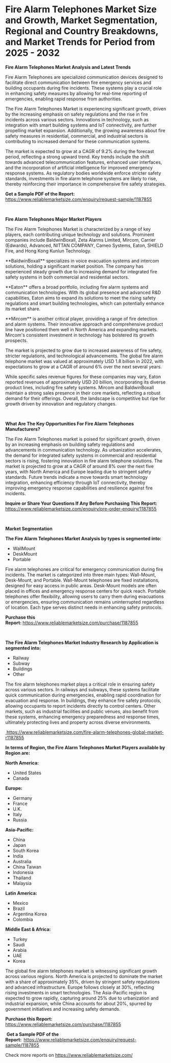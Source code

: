 <p><h1>Fire Alarm Telephones Market Size and Growth, Market Segmentation, Regional and Country Breakdowns, and Market Trends for Period from 2025 -  2032</h1></p><p><strong>Fire Alarm Telephones Market Analysis and Latest Trends</strong></p>
<p><p>Fire Alarm Telephones are specialized communication devices designed to facilitate direct communication between fire emergency services and building occupants during fire incidents. These systems play a crucial role in enhancing safety measures by allowing for real-time reporting of emergencies, enabling rapid response from authorities.</p><p>The Fire Alarm Telephones Market is experiencing significant growth, driven by the increasing emphasis on safety regulations and the rise in fire incidents across various sectors. Innovations in technology, such as integration with smart building systems and IoT connectivity, are further propelling market expansion. Additionally, the growing awareness about fire safety measures in residential, commercial, and industrial sectors is contributing to increased demand for these communication systems.</p><p>The market is expected to grow at a CAGR of 9.2% during the forecast period, reflecting a strong upward trend. Key trends include the shift towards advanced telecommunication features, enhanced user interfaces, and the incorporation of artificial intelligence for improved emergency response systems. As regulatory bodies worldwide enforce stricter safety standards, investments in fire alarm telephone systems are likely to rise, thereby reinforcing their importance in comprehensive fire safety strategies.</p></p>
<p><strong>Get a Sample PDF of the Report:&nbsp;</strong> <a href="https://www.reliablemarketsize.com/enquiry/request-sample/1187855?utm_campaign=1932&utm_medium=2&utm_source=Github&utm_content=ia&utm_term=30032025&utm_id=fire-alarm-telephones">https://www.reliablemarketsize.com/enquiry/request-sample/1187855</a></p>
<p>&nbsp;</p>
<p><strong>Fire Alarm Telephones Major Market Players</strong></p>
<p><p>The Fire Alarm Telephones Market is characterized by a range of key players, each contributing unique technology and solutions. Prominent companies include BaldwinBoxall, Zeta Alarms Limited, Mircom, Carrier (Edwards), Advanced, NITTAN COMPANY, Cameo Systems, Eaton, SHIELD Fire, and Hong Kong Kunlun Technology.</p><p>**BaldwinBoxall** specializes in voice evacuation systems and intercom solutions, holding a significant market position. The company has experienced steady growth due to increasing demand for integrated fire safety systems in both commercial and residential sectors.</p><p>**Eaton** offers a broad portfolio, including fire alarm systems and communication technologies. With its global presence and advanced R&D capabilities, Eaton aims to expand its solutions to meet the rising safety regulations and smart building technologies, which can potentially enhance its market share.</p><p>**Mircom** is another critical player, providing a range of fire detection and alarm systems. Their innovative approach and comprehensive product line have positioned them well in North America and expanding markets. Mircom's consistent investment in technology has bolstered its growth prospects.</p><p>The market is projected to grow due to increased awareness of fire safety, stricter regulations, and technological advancements. The global fire alarm telephone market was valued at approximately USD 1.8 billion in 2022, with expectations to grow at a CAGR of around 6% over the next several years.</p><p>While specific sales revenue figures for these companies may vary, Eaton reported revenues of approximately USD 20 billion, incorporating its diverse product lines, including fire safety systems. Mircom and BaldwinBoxall maintain a strong sales presence in their core markets, reflecting a robust demand for their offerings. Overall, the landscape is competitive but ripe for growth driven by innovation and regulatory changes.</p></p>
<p>&nbsp;</p>
<p><strong>What Are The Key Opportunities For Fire Alarm Telephones Manufacturers?</strong></p>
<p><p>The Fire Alarm Telephones market is poised for significant growth, driven by an increasing emphasis on building safety regulations and advancements in communication technology. As urbanization accelerates, the demand for integrated safety systems in commercial and residential sectors is rising, fostering innovation in fire alarm telephone solutions. The market is projected to grow at a CAGR of around 8% over the next five years, with North America and Europe leading due to stringent safety standards. Future trends indicate a move towards smart technology integration, enhancing efficiency through IoT connectivity, thereby improving emergency response capabilities and resilience against fire incidents.</p></p>
<p><strong>Inquire or Share Your Questions If Any Before Purchasing This Report:</strong> <a href="https://www.reliablemarketsize.com/enquiry/pre-order-enquiry/1187855?utm_campaign=1932&utm_medium=2&utm_source=Github&utm_content=ia&utm_term=30032025&utm_id=fire-alarm-telephones">https://www.reliablemarketsize.com/enquiry/pre-order-enquiry/1187855</a></p>
<p>&nbsp;</p>
<p><strong>Market Segmentation</strong></p>
<p><strong>The Fire Alarm Telephones Market Analysis by types is segmented into:</strong></p>
<p><ul><li>WallMount</li><li>DeskMount</li><li>Portable</li></ul></p>
<p><p>Fire alarm telephones are critical for emergency communication during fire incidents. The market is categorized into three main types: Wall-Mount, Desk-Mount, and Portable. Wall-Mount telephones are fixed installations, designed for easy access in public areas. Desk-Mount models are often placed in offices and emergency response centers for quick reach. Portable telephones offer flexibility, allowing users to carry them during evacuations or emergencies, ensuring communication remains uninterrupted regardless of location. Each type serves distinct needs in enhancing safety protocols.</p></p>
<p><strong>Purchase this Report:&nbsp;</strong><a href="https://www.reliablemarketsize.com/purchase/1187855?utm_campaign=1932&utm_medium=2&utm_source=Github&utm_content=ia&utm_term=30032025&utm_id=fire-alarm-telephones">https://www.reliablemarketsize.com/purchase/1187855</a></p>
<p>&nbsp;</p>
<p><strong>The Fire Alarm Telephones Market Industry Research by Application is segmented into:</strong></p>
<p><ul><li>Railway</li><li>Subway</li><li>Buildings</li><li>Other</li></ul></p>
<p><p>The fire alarm telephones market plays a critical role in ensuring safety across various sectors. In railways and subways, these systems facilitate quick communication during emergencies, enabling rapid coordination for evacuation and response. In buildings, they enhance fire safety protocols, allowing occupants to report incidents directly to control centers. Other markets, such as industrial facilities and public venues, also benefit from these systems, enhancing emergency preparedness and response times, ultimately protecting lives and property across diverse environments.</p></p>
<p><a href="https://www.reliablemarketsize.com/fire-alarm-telephones-global-market-r1187855?utm_campaign=1932&utm_medium=2&utm_source=Github&utm_content=ia&utm_term=30032025&utm_id=fire-alarm-telephones">&nbsp;https://www.reliablemarketsize.com/fire-alarm-telephones-global-market-r1187855</a></p>
<p><strong>In terms of Region, the Fire Alarm Telephones Market Players available by Region are:</strong></p>
<p>
    <p> <strong> North America: </strong>
        <ul>
            <li>United States</li>
            <li>Canada</li>
        </ul>
        </p> 
    <p> <strong> Europe: </strong>
        <ul>
            <li>Germany</li>
            <li>France</li>
            <li>U.K.</li>
            <li>Italy</li>
            <li>Russia</li>
        </ul>
        </p> 
    <p> <strong> Asia-Pacific: </strong>
        <ul>
            <li>China</li>
            <li>Japan</li>
            <li>South Korea</li>
            <li>India</li>
            <li>Australia</li>
            <li>China Taiwan</li>
            <li>Indonesia</li>
            <li>Thailand</li>
            <li>Malaysia</li>
        </ul>
        </p> 
    <p> <strong> Latin America: </strong>
        <ul>
            <li>Mexico</li>
            <li>Brazil</li>
            <li>Argentina Korea</li>
            <li>Colombia</li>
        </ul>
        </p> 
    <p> <strong> Middle East & Africa: </strong>
        <ul>
            <li>Turkey</li>
            <li>Saudi</li>
            <li>Arabia</li>
            <li>UAE</li>
            <li>Korea</li>
        </ul>
    </p>
    </p>
<p><p>The global fire alarm telephones market is witnessing significant growth across various regions. North America is projected to dominate the market with a share of approximately 35%, driven by stringent safety regulations and advanced infrastructure. Europe follows closely at 30%, reflecting rising investments in smart technologies. The Asia-Pacific region is expected to grow rapidly, capturing around 25% due to urbanization and industrial expansion, while China accounts for about 20%, spurred by government initiatives and increasing safety demands.</p></p>
<p><strong>Purchase this Report: </strong><a href="https://www.reliablemarketsize.com/purchase/1187855?utm_campaign=1932&utm_medium=2&utm_source=Github&utm_content=ia&utm_term=30032025&utm_id=fire-alarm-telephones">https://www.reliablemarketsize.com/purchase/1187855</a></p>
<p>&nbsp;<strong>Get a Sample PDF of the Report:&nbsp;&nbsp;</strong><a href="https://www.reliablemarketsize.com/enquiry/request-sample/1187855?utm_campaign=1932&utm_medium=2&utm_source=Github&utm_content=ia&utm_term=30032025&utm_id=fire-alarm-telephones">https://www.reliablemarketsize.com/enquiry/request-sample/1187855</a></p>
<p><strong></strong></p>
<p>Check more reports on <a href="https://www.reliablemarketsize.com/?utm_campaign=1932&utm_medium=2&utm_source=Github&utm_content=ia&utm_term=30032025&utm_id=fire-alarm-telephones">https://www.reliablemarketsize.com/</a></p>
